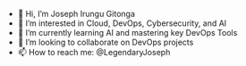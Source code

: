 - 👋 Hi, I’m Joseph Irungu Gitonga
- 👀 I’m interested in Cloud, DevOps, Cybersecurity, and AI
- 🌱 I’m currently learning AI and mastering key DevOps Tools
- 💞️ I’m looking to collaborate on DevOps projects
- 📫 How to reach me: @LegendaryJoseph

<!---
LegendaryJoseph/LegendaryJoseph is a ✨ special ✨ repository because its `README.md` (this file) appears on your GitHub profile.
You can click the Preview link to take a look at your changes.
--->
